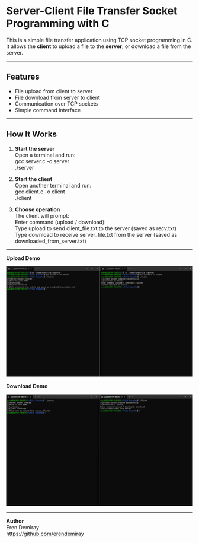 # Server-Client File Transfer Socket Programming with C

This is a simple file transfer application using TCP socket programming in C. It allows the **client** to upload a file to the **server**, or download a file from the server.

---

##  Features

- File upload from client to server
- File download from server to client
- Communication over TCP sockets
- Simple command interface

---

##  How It Works

1. **Start the server**  
   Open a terminal and run:  
   gcc server.c -o server   
   ./server   

3. **Start the client**  
Open another terminal and run:  
gcc client.c -o client  
./client    

4. **Choose operation**  
The client will prompt:  
Enter command (upload / download):  
Type upload to send client_file.txt to the server (saved as recv.txt)   
Type download to receive server_file.txt from the server (saved as downloaded_from_server.txt)   

---


**Upload Demo**  

![Upload](Upload.png)  


**Download Demo**  

![Download](Download.png)

---
**Author**  
Eren Demiray  
https://github.com/erendemiray
